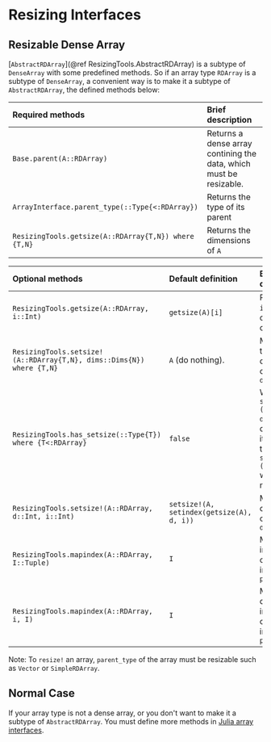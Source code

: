 # Resizing Interfaces

## Resizable Dense Array

[`AbstractRDArray`](@ref ResizingTools.AbstractRDArray) is a subtype of
`DenseArray` with some predefined methods. So if an array type `RDArray`
is a subtype of `DenseArray`, a convenient way is to make it a subtype
of `AbstractRDArray`, the defined methods below:

| Required methods                                                     | Brief description                                                   |
| :------------------------------------------------------------------- | :------------------------------------------------------------------ |
| `Base.parent(A::RDArray)`                                            | Returns a dense array contining the data, which must be resizable. |
| `ArrayInterface.parent_type(::Type{<:RDArray})`                      | Returns the type of its parent                                      |
| `ResizingTools.getsize(A::RDArray{T,N}) where {T,N}`                 | Returns the dimensions of `A`                                       |

| Optional methods                                     | Default definition                        | Brief description                                      |
| :--------------------------------------------------- | :---------------------------------------- | :----------------------------------------------------- |
| `ResizingTools.getsize(A::RDArray, i::Int)`          | `getsize(A)[i]`                           | Returns the `i`th dimension of `A`                     |
| `ResizingTools.setsize!(A::RDArray{T,N}, dims::Dims{N}) where {T,N}` | `A` (do nothing).         | Mutates the dimensions of `A` into `dims`             |
| `ResizingTools.has_setsize(::Type{T}) where {T<:RDArray}` | `false` | Whether `setsize!(A::T, dims)` were defined. if it's `true`, the default `setsize!(A, d, i)` will do nothing. |
| `ResizingTools.setsize!(A::RDArray, d::Int, i::Int)` | `setsize!(A, setindex(getsize(A), d, i))` | Mutates `i`th dimension of `A` into `dim`              |
| `ResizingTools.mapindex(A::RDArray, I::Tuple)`       | `I`                                       | Map the index(s) `I` of `A` to index(s) of `parent(A)` |
| `ResizingTools.mapindex(A::RDArray, i, I)`           | `I`                                       | Map the `i`-dim index(s) `I` of `A` to index(s) of `parent(A)` |

Note: To `resize!` an array, `parent_type` of the array must be resizable such as `Vector` or `SimpleRDArray`.

## Normal Case

If your array type is not a dense array, or you don't want to make it a subtype
of `AbstractRDArray`. You must define more methods in
[Julia array interfaces](https://docs.julialang.org/en/v1/manual/interfaces/#man-interface-array).
